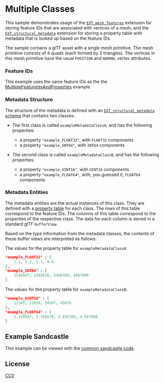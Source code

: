 # Multiple Classes

This sample demonstrates usage of the [`EXT_mesh_features`](https://github.com/CesiumGS/glTF/tree/3d-tiles-next/extensions/2.0/Vendor/EXT_mesh_features) extension for storing feature IDs that are associated with vertices of a mesh, and the [`EXT_structural_metadata`](https://github.com/CesiumGS/glTF/tree/3d-tiles-next/extensions/2.0/Vendor/EXT_structural_metadata) extension for storing a property table with metadata that is looked up based on the feature IDs. 

The sample contains a glTF asset with a single mesh primitive. The mesh primitive consists of 4 quads (each formed by 2 triangles). The vertices in this mesh primitive have the usual `POSITION` and `NORMAL` vertex attributes. 

### Feature IDs

This example uses the same feature IDs as the the [MultipleFeatureIdsAndProperties](../MultipleFeatureIdsAndProperties#feature-ids) example. 


### Metadata Structure

The structure of the metadata is defined with an [`EXT_structural_metadata` schema](https://github.com/CesiumGS/glTF/tree/3d-tiles-next/extensions/2.0/Vendor/EXT_structural_metadata/README.md#schema-definitions) that contains two classes:

- The first class is called `exampleMetadataClassA`, and has the following properties:
  - a property `"example_FLOAT32"`, with `FLOAT32` components
  - a property `"example_INT64"`, with `INT64` components

- The second class is called `exampleMetadataClassB`, and has the following properties:
  - a property `"example_UINT16"`, with `UINT16` components
  - a property `"example_FLOAT64"`, with, you guessed it, `FLOAT64` components


### Metadata Entities

The metadata entities are the actual instances of this class. They are defined with a [property table](https://github.com/CesiumGS/glTF/tree/3d-tiles-next/extensions/2.0/Vendor/EXT_structural_metadata/README.md#property-tables) for each class. The rows of this table correspond to the feature IDs. The columns of this table correspond to the properties of the respective class. The data for each column is stored in a standard glTF `bufferView`. 

Based on the type information from the metadata classes, the contents of these buffer views are interpreted as follows:

The values for the property table for `exampleMetadataClassA`:
```JSON
"example_FLOAT32" : [
    1.1, 2.2, 3.3, 4.4
],
"example_INT64" : [
    1234567, 2345678, 3456789, 4567890
]
```
The values for the property table for `exampleMetadataClassB`:
```JSON
"example_UINT16" : [
    12345, 23456, 34567, 45678
],
"example_FLOAT64" : [
    1.234567, 2.345678, 3.456789, 4.567890
]
```

## Example Sandcastle

This example can be viewed with the [common sandcastle code](../../README.md#common-sandcastle-code).

## License

[CC0](https://creativecommons.org/share-your-work/public-domain/cc0/)
